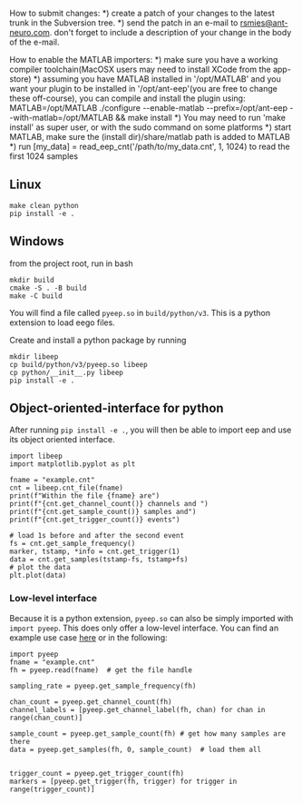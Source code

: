 How to submit changes:
 *) create a patch of your changes to the latest trunk in the Subversion tree.
 *) send the patch in an e-mail to rsmies@ant-neuro.com. don't forget to include a description of your change in the body of the e-mail.

How to enable the MATLAB importers:
 *) make sure you have a working compiler toolchain(MacOSX users may need to install XCode from the app-store)
 *) assuming you have MATLAB installed in '/opt/MATLAB' and you want your plugin to be installed in '/opt/ant-eep'(you are free to change these off-course), you can compile and install the plugin using: MATLAB=/opt/MATLAB ./configure --enable-matlab --prefix=/opt/ant-eep --with-matlab=/opt/MATLAB && make install
 *) You may need to run 'make install' as super user, or with the sudo command on some platforms
 *) start MATLAB, make sure the (install dir)/share/matlab path is added to MATLAB
 *) run [my_data] = read_eep_cnt('/path/to/my_data.cnt', 1, 1024) to read the first 1024 samples

## Linux

```
make clean python
pip install -e .
```

## Windows

from the project root, run in bash

```{bash}
mkdir build
cmake -S . -B build
make -C build
```

You will find a file called `pyeep.so` in `build/python/v3`. This is a python extension to load eego files.

Create and install a python package by running

```{bash}
mkdir libeep
cp build/python/v3/pyeep.so libeep
cp python/__init__.py libeep
pip install -e .
```

## Object-oriented-interface for python

After running `pip install -e .`, you will then be able to import eep and use its object oriented interface.

```{python}
import libeep
import matplotlib.pyplot as plt

fname = "example.cnt"
cnt = libeep.cnt_file(fname)
print(f"Within the file {fname} are")
print(f"{cnt.get_channel_count()} channels and ")
print(f"{cnt.get_sample_count()} samples and")
print(f"{cnt.get_trigger_count()} events")

# load 1s before and after the second event
fs = cnt.get_sample_frequency()
marker, tstamp, *info = cnt.get_trigger(1)
data = cnt.get_samples(tstamp-fs, tstamp+fs)
# plot the data
plt.plot(data)
```



### Low-level interface

Because it is a python extension, `pyeep.so` can also be simply imported with `import pyeep`. This does only offer a low-level interface. You can find an example use case [here](python/demo_read_cnt.py) or in the following:

```{python}
import pyeep
fname = "example.cnt"
fh = pyeep.read(fname)  # get the file handle

sampling_rate = pyeep.get_sample_frequency(fh)

chan_count = pyeep.get_channel_count(fh)
channel_labels = [pyeep.get_channel_label(fh, chan) for chan in range(chan_count)]

sample_count = pyeep.get_sample_count(fh) # get how many samples are there
data = pyeep.get_samples(fh, 0, sample_count)  # load them all


trigger_count = pyeep.get_trigger_count(fh)
markers = [pyeep.get_trigger(fh, trigger) for trigger in range(trigger_count)]

```
